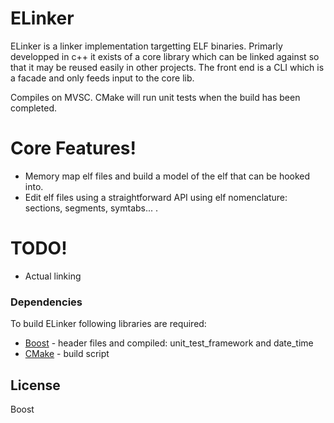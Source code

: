 # ELinker

ELinker is a linker implementation targetting ELF binaries. Primarly developped in c++
it exists of a core library which can be linked against so that it may be reused easily in other projects.
The front end is a CLI which is a facade and only feeds input to the core lib.

Compiles on MVSC. CMake will run unit tests when the build has been completed.

# Core Features!

  - Memory map elf files and build a model of the elf that can be hooked into.
  - Edit elf files using a straightforward API using elf nomenclature: sections, segments, symtabs... .

# TODO!
  - Actual linking

### Dependencies

To build ELinker following libraries are required:

* [Boost] - header files and compiled: unit_test_framework and date_time 
* [CMake] - build script

License
----

Boost


   [Boost]: <http://www.boost.org>
   [CMake]: <https://cmake.org/>
